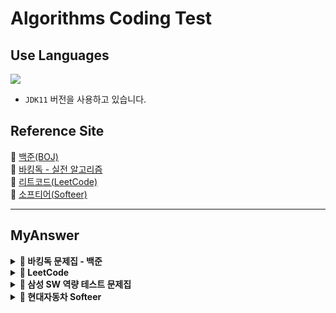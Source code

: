 # Algorithms Coding Test

## Use Languages

<img src="https://img.shields.io/badge/-Java-red?logo=Java&logoColor=white&style=flat-square"/></a>  
- `JDK11` 버전을 사용하고 있습니다.

## Reference Site

📝 [백준(BOJ)](https://www.acmicpc.net/) </br>
📝 [바킹독 - 실전 알고리즘](https://github.com/encrypted-def/basic-algo-lecture/tree/master) </br>
📝 [리트코드(LeetCode)](https://leetcode.com/problemset/) </br>
📝 [소프티어(Softeer)](https://softeer.ai/practice) </br>

---

## MyAnswer

<details><summary><b> 🚀 바킹독 문제집 - 백준</b></summary>
<div>
<blockquote>

|  번호  |                    주제                     |                                              진행도                                               |
|:----:|:-----------------------------------------:|:----------------------------------------------------------------------------------------------:|
| 0x05 |   [스택](src/baa_kingDog/stack/README.md)   |  ![100%](https://progress-bar.dev/6/?scale=8&title=progress&width=500&color=babaca&suffix=/8)  |
| 0x06 |   [큐](src/baa_kingDog/queue/README.md)    |  ![100%](https://progress-bar.dev/3/?scale=3&title=progress&width=500&color=babaca&suffix=/3)  |
| 0x07 |   [덱](src/baa_kingDog/deque/README.md)    |  ![100%](https://progress-bar.dev/3/?scale=4&title=progress&width=500&color=babaca&suffix=/4)  |
| 0x08 |             스택의 활용(수식의 괄호 쌍)              |  ![100%](https://progress-bar.dev/0/?scale=5&title=progress&width=500&color=babaca&suffix=/5)  |
| 0x09 |   [BFS](src/baa_kingDog/bfs/README.md)    | ![100%](https://progress-bar.dev/4/?scale=30&title=progress&width=500&color=babaca&suffix=/30) |
| 0x0B | [재귀](src/baa_kingDog/recursion/README.md) | ![100%](https://progress-bar.dev/3/?scale=10&title=progress&width=500&color=babaca&suffix=/10) |
| 0x0C |                   백트래킹                    | ![100%](https://progress-bar.dev/0/?scale=20&title=progress&width=500&color=babaca&suffix=/20) |
| 0x0D |                   시뮬레이션                   | ![100%](https://progress-bar.dev/0/?scale=61&title=progress&width=500&color=babaca&suffix=/61) |
| 0x0E |                   정렬 I                    |  ![100%](https://progress-bar.dev/0/?scale=8&title=progress&width=500&color=babaca&suffix=/8)  |
| 0x0F |                   정렬 II                   |  ![100%](https://progress-bar.dev/0/?scale=9&title=progress&width=500&color=babaca&suffix=/9)  |
| 0x10 |                다이나믹 프로그래밍                 | ![100%](https://progress-bar.dev/0/?scale=44&title=progress&width=500&color=babaca&suffix=/44) |
| 0x11 |                    그리디                    | ![100%](https://progress-bar.dev/0/?scale=17&title=progress&width=500&color=babaca&suffix=/17) |
| 0x12 |                    수학                     | ![100%](https://progress-bar.dev/0/?scale=39&title=progress&width=500&color=babaca&suffix=/39) |
| 0x13 |                   이분탐색                    | ![100%](https://progress-bar.dev/0/?scale=21&title=progress&width=500&color=babaca&suffix=/21) |
| 0x14 |                   투 포인터                   | ![100%](https://progress-bar.dev/0/?scale=11&title=progress&width=500&color=babaca&suffix=/11) |
| 0x15 |                    해시                     | ![100%](https://progress-bar.dev/0/?scale=10&title=progress&width=500&color=babaca&suffix=/10) |
| 0x16 |                 이진 검색 트리                  |  ![100%](https://progress-bar.dev/0/?scale=7&title=progress&width=500&color=babaca&suffix=/7)  |
| 0x17 |                  우선순위 큐                   |  ![100%](https://progress-bar.dev/0/?scale=8&title=progress&width=500&color=babaca&suffix=/8)  |
</blockquote>
</div>
</details>

<details><summary><b> 🚀 LeetCode </b></summary>
<div>
<h3> Array </h3>
<blockquote>

|  번호  |                        주제                         | 난이도 |
|:----:|:-------------------------------------------------:|:---:|
| 0001 | [Two Sum](https://leetcode.com/problems/two-sum/) | `easy`|

</blockquote>

<h3> Linked List </h3>
<blockquote>

|  번호  |                                     주제                                      | 난이도 |
|:----:|:---------------------------------------------------------------------------:|:---:|
| 0206 | [Reverse a Linked List](https://leetcode.com/problems/reverse-linked-list/) | `easy`|

</blockquote>
</div>
</details>


<details><summary><b> 🚀 삼성 SW 역량 테스트 문제집</b></summary>
<div>
<blockquote>
  <ul>
    <li><a href='https://github.com/IToriginal/AlgorithmCT/blob/main/src/baekjoon/%EC%82%BC%EC%84%B1A%ED%98%95/%EC%8B%9C%ED%97%98%EA%B0%90%EB%8F%85_13458/Main.java'>BOJ13458 - 시험 감독</a> : 수학, 사칙연산</li>
    <li><a href='https://github.com/IToriginal/AlgorithmCT/blob/main/src/baekjoon/%EC%82%BC%EC%84%B1A%ED%98%95/%EC%A3%BC%EC%82%AC%EC%9C%84%EA%B5%B4%EB%A6%AC%EA%B8%B0_14499/Main.java'>BOJ14499 - 주사위 굴리기</a> : 구현, 시뮬레이션 </li>
    <li><a href='https://github.com/IToriginal/AlgorithmCT/blob/main/src/baekjoon/%EC%82%BC%EC%84%B1A%ED%98%95/%ED%87%B4%EC%82%AC_14501/Main.java'>BOJ14501 - 퇴사</a> : 백트래킹(Backtracking)</li>
  </ul>
</blockquote>
</div>
</details>

<details><summary><b> 🚀 현대자동차 Softeer </b></summary>
<div>
<blockquote>
  <ul>
    <li><a href='https://softeer.ai/practice/6283'>Level2 - 8단 변속기</a> : 구현</li>
    <li><a href='https://softeer.ai/practice/6280'>Level2 - 지도 자동 구축</a> : 구현</li>
    <li><a href='https://softeer.ai/practice/6282'>Level2 - 장애물 인식 프로그램</a> : BFS</li>
    <li><a href='https://softeer.ai/practice/6284'>Level2 - 바이러스</a> : 구현</li>
    <li><a href='https://softeer.ai/practice/6270'>Level2 - GBC</a> : 구현</li>
    <li><a href='https://softeer.ai/practice/6269'>Level2 - 비밀 메뉴</a> : 구현</li>
    <li><a href='https://softeer.ai/practice/6294'>Level3 - 성적평균</a> : 구현</li>
  </ul>
</blockquote>
</div>
</details>
